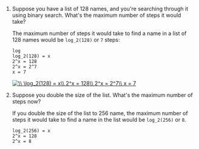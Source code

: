 1. Suppose you have a list of 128 names, and you're searching through it using binary search. What's the maximum number of steps it would take?

    The maximum number of steps it would take to find a name in a list of 128 names would be `log_2(128)` or `7` steps:

    ```
    log
    log_2(128) = x
    2^x = 128
    2^x = 2^7
    x = 7
    ```
    
    <a href="https://www.codecogs.com/eqnedit.php?latex=\\&space;\log_2(128)&space;=&space;x\\&space;2^x&space;=&space;128\\&space;2^x&space;=&space;2^7\\&space;x&space;=&space;7" target="_blank"><img src="https://latex.codecogs.com/svg.latex?\\&space;\log_2(128)&space;=&space;x\\&space;2^x&space;=&space;128\\&space;2^x&space;=&space;2^7\\&space;x&space;=&space;7" title="\\ \log_2(128) = x\\ 2^x = 128\\ 2^x = 2^7\\ x = 7" /></a>

2. Suppose you double the size of the list. What's the maximum number of steps now?

    If you double the size of the list to 256 name, the maximum number of steps it would take to find a name in the list would be `log_2(256)` or `8`.

    ```
    log_2(256) = x
    2^x = 128
    2^x = 8
    ```
